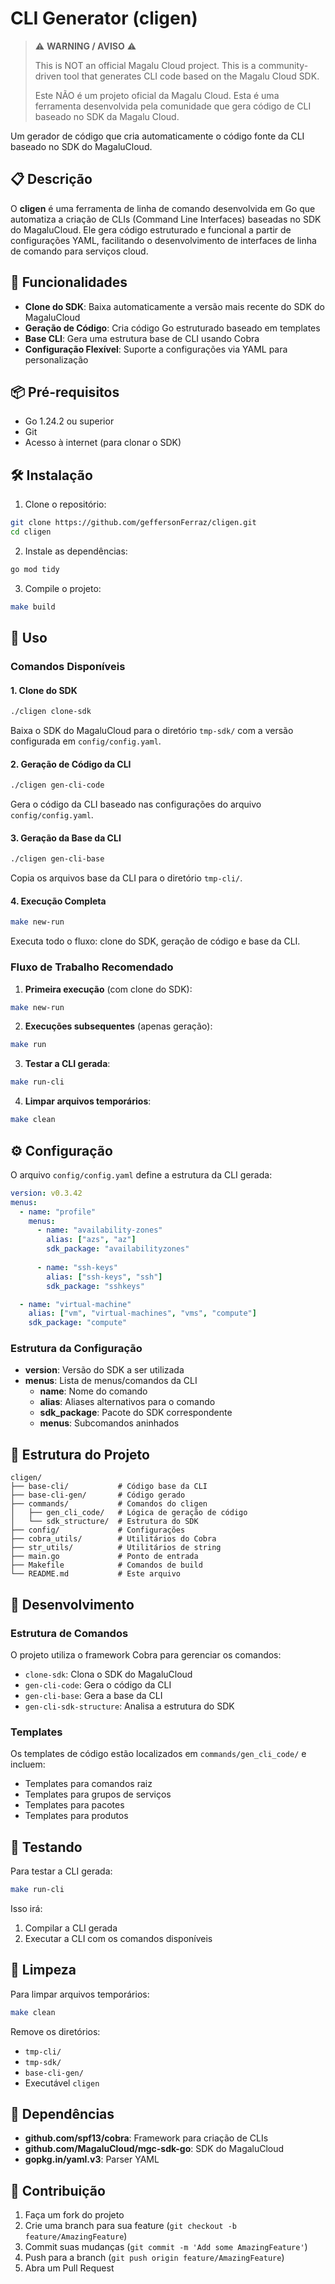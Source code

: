 # CLI Generator (cligen)

> ⚠️ **WARNING / AVISO** ⚠️
> 
> This is NOT an official Magalu Cloud project. This is a community-driven tool that generates CLI code based on the Magalu Cloud SDK.
> 
> Este NÃO é um projeto oficial da Magalu Cloud. Esta é uma ferramenta desenvolvida pela comunidade que gera código de CLI baseado no SDK da Magalu Cloud.

Um gerador de código que cria automaticamente o código fonte da CLI baseado no SDK do MagaluCloud.

## 📋 Descrição

O **cligen** é uma ferramenta de linha de comando desenvolvida em Go que automatiza a criação de CLIs (Command Line Interfaces) baseadas no SDK do MagaluCloud. Ele gera código estruturado e funcional a partir de configurações YAML, facilitando o desenvolvimento de interfaces de linha de comando para serviços cloud.

## 🚀 Funcionalidades

- **Clone do SDK**: Baixa automaticamente a versão mais recente do SDK do MagaluCloud
- **Geração de Código**: Cria código Go estruturado baseado em templates
- **Base CLI**: Gera uma estrutura base de CLI usando Cobra
- **Configuração Flexível**: Suporte a configurações via YAML para personalização

## 📦 Pré-requisitos

- Go 1.24.2 ou superior
- Git
- Acesso à internet (para clonar o SDK)

## 🛠️ Instalação

1. Clone o repositório:
```bash
git clone https://github.com/geffersonFerraz/cligen.git
cd cligen
```

2. Instale as dependências:
```bash
go mod tidy
```

3. Compile o projeto:
```bash
make build
```

## 🎯 Uso

### Comandos Disponíveis

#### 1. Clone do SDK
```bash
./cligen clone-sdk
```
Baixa o SDK do MagaluCloud para o diretório `tmp-sdk/` com a versão configurada em `config/config.yaml`.

#### 2. Geração de Código da CLI
```bash
./cligen gen-cli-code
```
Gera o código da CLI baseado nas configurações do arquivo `config/config.yaml`.

#### 3. Geração da Base da CLI
```bash
./cligen gen-cli-base
```
Copia os arquivos base da CLI para o diretório `tmp-cli/`.

#### 4. Execução Completa
```bash
make new-run
```
Executa todo o fluxo: clone do SDK, geração de código e base da CLI.

### Fluxo de Trabalho Recomendado

1. **Primeira execução** (com clone do SDK):
```bash
make new-run
```

2. **Execuções subsequentes** (apenas geração):
```bash
make run
```

3. **Testar a CLI gerada**:
```bash
make run-cli
```

4. **Limpar arquivos temporários**:
```bash
make clean
```

## ⚙️ Configuração

O arquivo `config/config.yaml` define a estrutura da CLI gerada:

```yaml
version: v0.3.42
menus:
  - name: "profile"
    menus:
      - name: "availability-zones"
        alias: ["azs", "az"]
        sdk_package: "availabilityzones"
      
      - name: "ssh-keys"
        alias: ["ssh-keys", "ssh"]
        sdk_package: "sshkeys"

  - name: "virtual-machine"
    alias: ["vm", "virtual-machines", "vms", "compute"]
    sdk_package: "compute"
```

### Estrutura da Configuração

- **version**: Versão do SDK a ser utilizada
- **menus**: Lista de menus/comandos da CLI
  - **name**: Nome do comando
  - **alias**: Aliases alternativos para o comando
  - **sdk_package**: Pacote do SDK correspondente
  - **menus**: Subcomandos aninhados

## 📁 Estrutura do Projeto

```
cligen/
├── base-cli/           # Código base da CLI
├── base-cli-gen/       # Código gerado
├── commands/           # Comandos do cligen
│   ├── gen_cli_code/   # Lógica de geração de código
│   └── sdk_structure/  # Estrutura do SDK
├── config/             # Configurações
├── cobra_utils/        # Utilitários do Cobra
├── str_utils/          # Utilitários de string
├── main.go             # Ponto de entrada
├── Makefile            # Comandos de build
└── README.md           # Este arquivo
```

## 🔧 Desenvolvimento

### Estrutura de Comandos

O projeto utiliza o framework Cobra para gerenciar os comandos:

- `clone-sdk`: Clona o SDK do MagaluCloud
- `gen-cli-code`: Gera o código da CLI
- `gen-cli-base`: Gera a base da CLI
- `gen-cli-sdk-structure`: Analisa a estrutura do SDK

### Templates

Os templates de código estão localizados em `commands/gen_cli_code/` e incluem:

- Templates para comandos raiz
- Templates para grupos de serviços
- Templates para pacotes
- Templates para produtos

## 🧪 Testando

Para testar a CLI gerada:

```bash
make run-cli
```

Isso irá:
1. Compilar a CLI gerada
2. Executar a CLI com os comandos disponíveis

## 🧹 Limpeza

Para limpar arquivos temporários:

```bash
make clean
```

Remove os diretórios:
- `tmp-cli/`
- `tmp-sdk/`
- `base-cli-gen/`
- Executável `cligen`

## 📝 Dependências

- **github.com/spf13/cobra**: Framework para criação de CLIs
- **github.com/MagaluCloud/mgc-sdk-go**: SDK do MagaluCloud
- **gopkg.in/yaml.v3**: Parser YAML

## 🤝 Contribuição

1. Faça um fork do projeto
2. Crie uma branch para sua feature (`git checkout -b feature/AmazingFeature`)
3. Commit suas mudanças (`git commit -m 'Add some AmazingFeature'`)
4. Push para a branch (`git push origin feature/AmazingFeature`)
5. Abra um Pull Request
